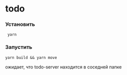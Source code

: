 # todo

### Установить
``` yarn```

### Запустить
```yarn build && yarn move```

ожидает, что todo-server находится в соседней папке